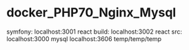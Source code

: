# docker_PHP70_Nginx_Mysql

symfony: 	localhost:3001
react build: 	localhost:3002
react src:  	localhost:3000
mysql		localhost:3606 temp/temp/temp
